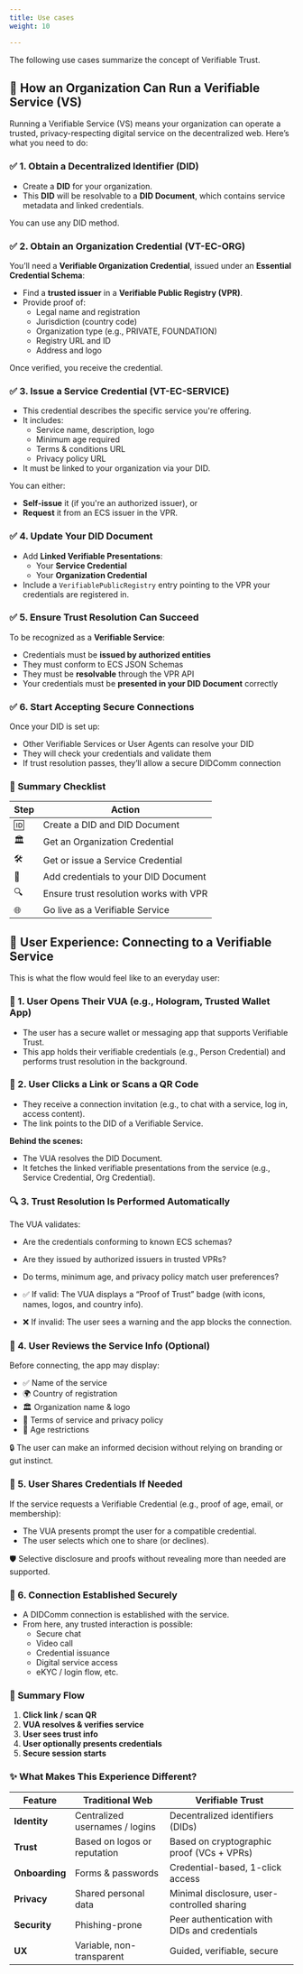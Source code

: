 ```yaml
---
title: Use cases
weight: 10

---
```


The following use cases summarize the concept of Verifiable Trust.

## 🏢 How an Organization Can Run a Verifiable Service (VS)

Running a Verifiable Service (VS) means your organization can operate a trusted, privacy-respecting digital service on the decentralized web. Here’s what you need to do:

### ✅ 1. Obtain a Decentralized Identifier (DID)

- Create a **DID** for your organization.
- This **DID** will be resolvable to a **DID Document**, which contains service metadata and linked credentials.

You can use any DID method.

### ✅ 2. Obtain an **Organization Credential (VT-EC-ORG)**

You’ll need a **Verifiable Organization Credential**, issued under an **Essential Credential Schema**:

- Find a **trusted issuer** in a **Verifiable Public Registry (VPR)**.
- Provide proof of:
  - Legal name and registration
  - Jurisdiction (country code)
  - Organization type (e.g., PRIVATE, FOUNDATION)
  - Registry URL and ID
  - Address and logo

Once verified, you receive the credential.

### ✅ 3. Issue a **Service Credential (VT-EC-SERVICE)**

- This credential describes the specific service you're offering.
- It includes:
  - Service name, description, logo
  - Minimum age required
  - Terms & conditions URL
  - Privacy policy URL
- It must be linked to your organization via your DID.

You can either:

- **Self-issue** it (if you're an authorized issuer), or
- **Request** it from an ECS issuer in the VPR.

### ✅ 4. Update Your DID Document

- Add **Linked Verifiable Presentations**:
  - Your **Service Credential**
  - Your **Organization Credential**
- Include a `VerifiablePublicRegistry` entry pointing to the VPR your credentials are registered in.

### ✅ 5. Ensure Trust Resolution Can Succeed

To be recognized as a **Verifiable Service**:

- Credentials must be **issued by authorized entities**
- They must conform to ECS JSON Schemas
- They must be **resolvable** through the VPR API
- Your credentials must be **presented in your DID Document** correctly

### ✅ 6. Start Accepting Secure Connections

Once your DID is set up:

- Other Verifiable Services or User Agents can resolve your DID
- They will check your credentials and validate them
- If trust resolution passes, they’ll allow a secure DIDComm connection

### 🚀 Summary Checklist

| Step | Action |
|------|--------|
| 🆔 | Create a DID and DID Document |
| 🏛️ | Get an Organization Credential |
| 🛠️ | Get or issue a Service Credential |
| 🔗 | Add credentials to your DID Document |
| 🔍 | Ensure trust resolution works with VPR |
| 🌐 | Go live as a Verifiable Service |

## 🔹 User Experience: Connecting to a Verifiable Service

This is what the flow would feel like to an everyday user:

### 👤 1. User Opens Their VUA (e.g., Hologram, Trusted Wallet App)

- The user has a secure wallet or messaging app that supports Verifiable Trust.
- This app holds their verifiable credentials (e.g., Person Credential) and performs trust resolution in the background.

### 🔗 2. User Clicks a Link or Scans a QR Code

- They receive a connection invitation (e.g., to chat with a service, log in, access content).
- The link points to the DID of a Verifiable Service.

**Behind the scenes:**

- The VUA resolves the DID Document.
- It fetches the linked verifiable presentations from the service (e.g., Service Credential, Org Credential).

### 🔍 3. Trust Resolution Is Performed Automatically

The VUA validates:

- Are the credentials conforming to known ECS schemas?
- Are they issued by authorized issuers in trusted VPRs?
- Do terms, minimum age, and privacy policy match user preferences?

- ✅ If valid: The VUA displays a “Proof of Trust” badge (with icons, names, logos, and country info).
- ❌ If invalid: The user sees a warning and the app blocks the connection.

### 🙋 4. User Reviews the Service Info (Optional)

Before connecting, the app may display:

- ✅ Name of the service
- 🌍 Country of registration
- 🏛️ Organization name & logo
- 📜 Terms of service and privacy policy
- 🔞 Age restrictions

🔒 The user can make an informed decision without relying on branding or gut instinct.

### 🔑 5. User Shares Credentials If Needed

If the service requests a Verifiable Credential (e.g., proof of age, email, or membership):

- The VUA presents prompt the user for a compatible credential.
- The user selects which one to share (or declines).

🛡️ Selective disclosure and proofs without revealing more than needed are supported.

### 💬 6. Connection Established Securely

- A DIDComm connection is established with the service.
- From here, any trusted interaction is possible:
  - Secure chat
  - Video call
  - Credential issuance
  - Digital service access
  - eKYC / login flow, etc.

### 🚀 Summary Flow

1. **Click link / scan QR**
2. **VUA resolves & verifies service**
3. **User sees trust info**
4. **User optionally presents credentials**
5. **Secure session starts**

### ✨ What Makes This Experience Different?

| Feature       | Traditional Web                 | Verifiable Trust                            |
|---------------|----------------------------------|----------------------------------------------|
| **Identity**   | Centralized usernames / logins   | Decentralized identifiers (DIDs)             |
| **Trust**      | Based on logos or reputation     | Based on cryptographic proof (VCs + VPRs)    |
| **Onboarding** | Forms & passwords                | Credential-based, 1-click access             |
| **Privacy**    | Shared personal data             | Minimal disclosure, user-controlled sharing  |
| **Security**   | Phishing-prone                   | Peer authentication with DIDs and credentials |
| **UX**         | Variable, non-transparent        | Guided, verifiable, secure                   |